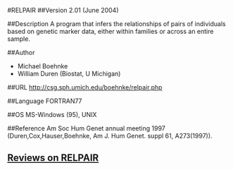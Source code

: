 #RELPAIR
##Version
2.01 (June 2004)

##Description
A program that infers the relationships of pairs of individuals based on genetic marker data, either within families or across an entire sample.

##Author
* Michael Boehnke
* William Duren (Biostat, U Michigan)

##URL
http://csg.sph.umich.edu/boehnke/relpair.php

##Language
FORTRAN77

##OS
MS-Windows (95), UNIX

##Reference
Am Soc Hum Genet annual meeting 1997 (Duren,Cox,Hauser,Boehnke, Am J. Hum Genet. suppl 61, A273(1997)).


## [Reviews on RELPAIR](https://github.com/gaow/genetic-analysis-software/issues/456)